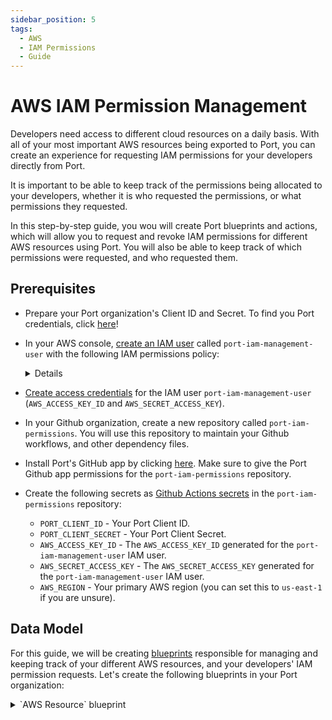 ```yaml
---
sidebar_position: 5
tags:
  - AWS
  - IAM Permissions
  - Guide
---
```


# AWS IAM Permission Management


Developers need access to different cloud resources on a daily basis. With all of your most important AWS resources being exported to Port, you can create an experience for requesting IAM permissions for your developers directly from Port.

It is important to be able to keep track of the permissions being allocated to your developers, whether it is who requested the permissions, or what permissions they requested.

In this step-by-step guide, you wou will create Port blueprints and actions, which will allow you to request and revoke IAM permissions for different AWS resources using Port. You will also be able to keep track of which permissions were requested, and who requested them.

## Prerequisites
- Prepare your Port organization's Client ID and Secret. To find you Port credentials, click [here](/docs/build-your-software-catalog/sync-data-to-catalog/api/api.md#find-your-port-credentials)!
- In your AWS console, [create an IAM user](https://docs.aws.amazon.com/IAM/latest/UserGuide/id_users_create.html) called `port-iam-management-user` with the following IAM permissions policy:
    <details>

        <summary>IAM policy json </summary>

        ```json showLineNumber
        {
            "Version": "2012-10-17",
            "Statement": [
                {
                    "Effect": "Allow",
                    "Action": [
                        "iam:CreateRole",
                        "iam:UpdateRole",
                        "iam:DeleteRole",
                        "iam:AttachRolePolicy",
                        "iam:DetachRolePolicy"
                    ],
                    "Resource": "*"
                }
            ]
        }
        ```
    </details>
- [Create access credentials](https://docs.aws.amazon.com/IAM/latest/UserGuide/id_credentials_access-keys.html) for the IAM user `port-iam-management-user` (`AWS_ACCESS_KEY_ID` and `AWS_SECRET_ACCESS_KEY`).

- In your Github organization, create a new repository called `port-iam-permissions`. You will use this repository to maintain your Github workflows, and other dependency files.

- Install Port's GitHub app by clicking [here](https://github.com/apps/getport-io/installations/new). Make sure to give the Port Github app permissions for the `port-iam-permissions` repository.

- Create the following secrets as [Github Actions secrets](https://docs.github.com/en/actions/security-guides/using-secrets-in-github-actions) in the `port-iam-permissions` repository:
    - `PORT_CLIENT_ID` - Your Port Client ID.
    - `PORT_CLIENT_SECRET` - Your Port Client Secret.
    - `AWS_ACCESS_KEY_ID` - The `AWS_ACCESS_KEY_ID` generated for the `port-iam-management-user` IAM user.
    - `AWS_SECRET_ACCESS_KEY` - The `AWS_SECRET_ACCESS_KEY` generated for the `port-iam-management-user` IAM user.
    - `AWS_REGION` - Your primary AWS region (you can set this to `us-east-1` if you are unsure).

## Data Model
For this guide, we will be creating [blueprints](/docs/build-your-software-catalog/define-your-data-model/define-your-data-model.md) responsible for managing and keeping track of your different AWS resources, and your developers' IAM permission requests. 
Let's create the following blueprints in your Port organization:

<details>
    <summary>`AWS Resource` blueprint</summary>

    The entities of this blueprint will represent different AWS resources we want to manage IAM permissions for.
    
    ```json showLineNumber
    {
        "identifier": "aws_resource",
        "title": "AWS Resource",
        "icon": "AWS",
        "schema": {
            "properties": {
                "tags": {
                    "items": {
                        "type": "object"
                    },
                    "title": "Tags",
                    "type": "array",
                    "icon": "DefaultProperty"
                },
                "resource_type": {
                    "icon": "DefaultProperty",
                    "title": "Resource Type",
                    "type": "string",
                    "enum": [
                        "S3",
                        "EC2"
                    ],
                    "enumColors": {
                        "S3": "blue",
                        "EC2": "green"
                    }
                }
            },
            "required": []
        },
        "mirrorProperties": {},
        "calculationProperties": {},
        "aggregationProperties": {},
        "relations": {}
    }
    ```
    </details>

<details>
    <summary>`IAM Permissions` blueprint</summary>

    The entities of this blueprint will represent different AWS IAM permissions that can be associated to an IAM Policy (`s3:DeleteBucket`, `s3:PutObject`, `ec2:StopInstances`, `ec2:TerminateInstances`).

    ```json showLineNumber
    {
        "identifier": "iamPermissions",
        "title": "IAM Permissions",
        "icon": "Lock",
        "schema": {
            "properties": {
                "resource_type": {
                    "icon": "AWS",
                    "title": "Resource Type",
                    "type": "string",
                    "enum": [
                        "S3",
                        "EC2"
                    ],
                    "enumColors": {
                        "S3": "lightGray",
                        "EC2": "lightGray"
                    }
                }
            },
            "required": []
        },
        "mirrorProperties": {},
        "calculationProperties": {},
        "aggregationProperties": {},
        "relations": {}
    }
    ```
    </details>


<details>
    <summary>`Provisioned Permissions` blueprint</summary>

    The entities of this blueprint will represent the permissions which were created and managed using Port.

    ```json showLineNumber
    {
        "identifier": "provisioned_permissions",
        "description": "This blueprint represents a set of provisioned permissions for some AWS resource",
        "title": "Provisioned Permissions",
        "icon": "Lock",
        "schema": {
            "properties": {
                "requester": {
                    "title": "Requester",
                    "type": "string",
                    "format": "user",
                    "icon": "DefaultProperty"
                },
                "iam_policy": {
                    "title": "IAM Policy",
                    "type": "object",
                    "icon": "Lock",
                    "description": "The IAM policy given for this temporary permission"
                },
                "sign_in_url": {
                    "icon": "DefaultProperty",
                    "title": "Sign-in URL",
                    "type": "string",
                    "description": "The sign-in URL for this temporary permission",
                    "format": "url"
                },
                "policy_arn": {
                    "title": "Policy ARN",
                    "type": "string",
                    "icon": "DefaultProperty"
                },
                "role_arn": {
                    "title": "Role ARN",
                    "type": "string",
                    "icon": "DefaultProperty"
                }
            },
            "required": []
        },
        "mirrorProperties": {},
        "calculationProperties": {},
        "aggregationProperties": {},
        "relations": {
            "permissions": {
                "title": "Permissions",
                "target": "iamPermissions",
                "required": false,
                "many": true
            },
            "aws_resource": {
                "title": "AWS Resource",
                "target": "aws_resource",
                "required": false,
                "many": false
            }
        }
    }
    ```
    </details>

:::note
For this guide's simplicity, the blueprints above have pre-defined options for resource types, which are `EC2` and `S3`. 

The blueprints can be modified to support for any type of AWS resource by adding extra options to the `resource_type` properties, both in the `AWS Resource` and the `IAM Permissions` blueprints.
:::

<p align="center">
<img src='/img/build-your-software-catalog/sync-data-to-catalog/cloud-providers/aws/iam-permissions-data-model.png' width='75%' border='1px' />
</p>

## Actions
We want to be able to provision and revoke permissions for AWS resources from Port. To do so, we will need to create some [Port actions](/docs/create-self-service-experiences/create-self-service-experiences.md) in our Port organization. 

To do so, we will define Port actions using the Port UI. These actions will trigger Github workflows which will be used as our actions' backends.

### Actions backend - Github Workflows
As mentioned in the [prerequisites](#prerequisites), in this guide we will be using [Github actions](https://docs.github.com/en/actions) as a backend for our Port actions. To do this, we will create 2 Github workflow files, and 2 JSON files which will be used as templates for developer IAM permissions. 

The files mentioned above should be created in the `port-iam-permissions` repository you set up in the prerequisites section.

In the workflow files, we will be using the [AWS CLI](https://aws.amazon.com/cli/) to interact with AWS, and to create and delete the relevant resources when managing the IAM permissions using Port.

Create the following files your `port-iam-permissions` repository, in the correct folder as appears in the filename:

<details>
    <summary>`Create permissions for AWS resource` Github workflow</summary>

    This workflow is responsible for creating new IAM permissions for an AWS resource.

    ```yaml showLineNumber title=".github/workflows/create-iam-permissions.yaml"
    name: Create permissions for AWS resource
    on:
        workflow_dispatch:
            inputs:
                port_payload:
                    type: string
                    required: true
                    description: The Port Payload for triggering this action                

    jobs:
        create-iam-permissions:
            name: Create IAM permissions
            runs-on: ubuntu-latest
            env:
            POLICY_NAME: Permission-${{github.run_id}}
            steps:
                - uses: actions/checkout@v3
                with:
                    persist-credentials: true
                - name: Configure AWS Credentials
                uses: aws-actions/configure-aws-credentials@v4
                with:
                    aws-access-key-id: ${{ secrets.AWS_ACCESS_KEY_ID }}
                    aws-secret-access-key: ${{ secrets.AWS_SECRET_ACCESS_KEY }}
                    aws-region: ${{ secrets.AWS_REGION }}
                - name: Create JSON for permissions
                id: create-jsons
                run: |
                    permissions=$(echo '${{ inputs.port_payload }}' | jq -c '.payload.properties.permissions')
                    echo "PERMISSIONS_ARRAY=${permissions}" >> $GITHUB_OUTPUT
                    jq -r --argjson permissions "${permissions}" --arg resource "${{fromJson(inputs.port_payload).context.entity}}/*" '.Statement[0].Action=$permissions | .Statement[0].Resource=$resource' .github/templates/iamPolicyDocument.json > temp_policy_document.json
                    jq -r --arg aws_acc_id "${{ secrets.AWS_ACCOUNT_ID }}" '.Statement[0].Principal.AWS="arn:aws:iam::"+$aws_acc_id+":root"' .github/templates/iamTrustPolicy.json > temp_trust_policy.json
                - name: Apply policies and attachments
                id: apply-policies
                run: |
                    # Create the policy
                    policy_arn=$(aws iam create-policy --policy-name $POLICY_NAME --policy-document file://temp_policy_document.json --no-cli-pager | jq '.Policy.Arn')
                    echo ${policy_arn}
                    echo "POLICY_ARN=${policy_arn}" >> $GITHUB_OUTPUT
                    # Create the role with assume-role policy
                    echo "ROLE_ARN=$(aws iam create-role --role-name $POLICY_NAME --assume-role-policy-document file://temp_trust_policy.json --no-cli-pager | jq '.Role.Arn')" >> $GITHUB_OUTPUT
                    # Attach policy to the role
                    aws iam attach-role-policy --role-name $POLICY_NAME --policy-arn arn:aws:iam::${{ secrets.AWS_ACCOUNT_ID }}:policy/$POLICY_NAME
                - name: Create varialbes
                id: create-variables
                run: |
                    echo "POLICY=$(cat temp_policy_document.json | jq -c '.')" >> $GITHUB_OUTPUT
                    echo "SIGN_IN_URL=https://signin.aws.amazon.com/switchrole?account=${{ secrets.AWS_ACCOUNT_ID }}&roleName=${{ env.POLICY_NAME }}&displayName=${{ env.POLICY_NAME }}" >> $GITHUB_OUTPUT
                - name: "Report permission to Port 🚢"
                uses: port-labs/port-github-action@v1
                with:
                    clientId: ${{ secrets.PORT_CLIENT_ID }}
                    clientSecret: ${{ secrets.PORT_CLIENT_SECRET }}
                    identifier: ${{ env.POLICY_NAME }}
                    title: ${{ env.POLICY_NAME }}
                    blueprint: provisioned_permissions
                    properties: |
                    {
                        "iam_policy": ${{ steps.create-variables.outputs.POLICY }},
                        "requester": "${{ fromJson(inputs.port_payload).trigger.by.user.email }}",
                        "sign_in_url": "${{ steps.create-variables.outputs.SIGN_IN_URL }}",
                        "role_arn": ${{ steps.apply-policies.outputs.ROLE_ARN }},
                        "policy_arn": ${{ steps.apply-policies.outputs.POLICY_ARN }}
                    }
                    relations: |
                    {
                        "aws_resource": "${{ fromJson(inputs.port_payload).context.entity }}",
                        "permissions": ${{ steps.create-jsons.outputs.PERMISSIONS_ARRAY }}
                    }
                - uses: port-labs/port-github-action@v1
                with:
                    clientId: ${{ secrets.PORT_CLIENT_ID }}
                    clientSecret: ${{ secrets.PORT_CLIENT_SECRET }}
                    operation: PATCH_RUN
                    runId: ${{ fromJson(inputs.port_payload).context.runId}}
                    logMessage: |
                    Created permission for the AWS resource "${{ fromJson(inputs.port_payload).context.entity }}"🚀
                    Requester for this permission is: ${{ fromJson(inputs.port_payload).trigger.by.user.email }}
                    The sign-in URL: ${{ steps.create-variables.outputs.SIGN_IN_URL }}
    ```
</details>

<details>
    <summary>`Create permissions for AWS resource` Github workflow</summary>

    This workflow is responsible for deleting IAM permissions for an AWS resource.

    ```yaml showLineNumber title=".github/workflows/delete-iam-permissions.yaml"
   name: Delete IAM permissions for AWS resource
    on:
        workflow_dispatch:
            inputs:
                port_payload:
                    type: string
                    required: true
                    description: The Port Payload for triggering this action                

    jobs:
        delete-permissions:
            name: Delete IAM permissions
            runs-on: ubuntu-latest
            env:
            POLICY_ARN: ${{ fromJson(inputs.port_payload).payload.entity.properties.policy_arn }}
            steps:
                - uses: actions/checkout@v3
                with:
                    persist-credentials: true
                - name: Configure AWS Credentials
                uses: aws-actions/configure-aws-credentials@v4
                with:
                    aws-access-key-id: ${{ secrets.AWS_ACCESS_KEY_ID }}
                    aws-secret-access-key: ${{ secrets.AWS_SECRET_ACCESS_KEY }}
                    aws-region: ${{ secrets.AWS_REGION }}
                - name: Delete policies
                id: delete-policies
                run: |
                    # Detach the policy from the role
                    aws iam detach-role-policy --role-name ${{ fromJson(inputs.port_payload).context.entity }} --policy-arn ${{ env.POLICY_ARN }}
                    # Delete the policy
                    aws iam delete-policy --policy-arn "${{ env.POLICY_ARN }}" --no-cli-pager
                    # Delete the role
                    aws iam delete-role --role-name ${{ fromJson(inputs.port_payload).context.entity }} --no-cli-pager
                - name: "Delete permission from Port 🚢"
                uses: port-labs/port-github-action@v1
                with:
                    clientId: ${{ secrets.PORT_CLIENT_ID }}
                    clientSecret: ${{ secrets.PORT_CLIENT_SECRET }}
                    identifier: ${{ fromJson(inputs.port_payload).context.entity }}
                    operation: DELETE
                    blueprint: provisioned_permissions
                - uses: port-labs/port-github-action@v1
                with:
                    clientId: ${{ secrets.PORT_CLIENT_ID }}
                    clientSecret: ${{ secrets.PORT_CLIENT_SECRET }}
                    operation: PATCH_RUN
                    runId: ${{ fromJson(inputs.port_payload).context.runId}}
                    logMessage: |
                    Permission "${{ fromJson(inputs.port_payload).context.entity}}" has been deleted.
                    To get more information regarding this deletion, contact "${{ fromJson(inputs.port_payload).trigger.by.user.email }}".
    ```

</details> 

<details>
    <summary>IAM policy JSON template file</summary>

    This file will act as a template for the generated IAM policies.

    ```json showLineNumber title=".github/templates/iamPolicyDocument.yaml"
   {
        "Version": "2012-10-17",
        "Statement": [
            {
                "Effect": "Allow",
                "Action": [],
                "Resource": ""
            }
        ]
    }
    ```

</details> 
<details>
    <summary>IAM trust policy JSON template file</summary>

    This file will act as a template for the generated IAM trust policies.
    
    ***Replace the `<YOUR_AWS_ACCOUNT_ID>` with the AWS account ID you want to allocate permissions for.***

    ```json showLineNumber title=".github/templates/iamTrustPolicy.yaml"
    {
        "Version": "2012-10-17",
        "Statement": [
            {
                "Effect": "Allow",
                "Principal": {"AWS": "arn:aws:iam::<YOUR_AWS_ACCOUNT_ID>:root"}, 
                "Action": "sts:AssumeRole"
            }
        ]
    }

    ```

</details> 

### Creating the Port actions
After creating our backend in Github, we need to create the Port actions to trigger the workflows we created.

:::tip
Don't know how to create Port actions using JSONs in the Port UI?
Click [here](https://docs.getport.io/create-self-service-experiences/setup-ui-for-action/?configure=ui#configuring-actions-in-port)!
:::

Let's create the Port actions to tirgger the workflows we just created:
<details>
    <summary>`Request permissions` Port action</summary>

    This is a `DAY-2` action on the `AWS Resource` blueprint, for requesting and provisioning new IAM permissions.

    ***Replace the `<YOUR_GITHUB_ORG>` with your Github organization.***

    ```json showLineNumber
    {
        "identifier": "request_permissions",
        "title": "Request permissions",
        "icon": "Unlock",
        "userInputs": {
            "properties": {
                "permissions": {
                    "title": "Permissions",
                    "type": "array",
                    "items": {
                        "type": "string",
                        "format": "entity",
                        "blueprint": "iamPermissions",
                        "dataset": {
                            "combinator": "and",
                            "rules": [
                                {
                                    "property": "resource_type",
                                    "operator": "=",
                                    "value": {
                                    "jqQuery": ".entity.properties.resource_type"
                                    }
                                }
                            ]
                        }
                    }
                }
            },
            "required": [
                "permissions"
            ],
            "order": [
                "permissions"
            ]
        },
        "invocationMethod": {
            "type": "GITHUB",
            "org": "<YOUR_GITHUB_ORG>",
            "repo": "port-iam-permissions",
            "workflow": "create-iam-permissions.yaml",
            "omitUserInputs": true,
            "omitPayload": false,
            "reportWorkflowStatus": true
        },
        "trigger": "DAY-2",
        "description": "Request permissions for an AWS resource",
        "requiredApproval": false
    }
    ```
</details>

<details>
    <summary>`Revoke permissions` Port action</summary>

    This is a `DELETE` action on the `Provisioned Permissions` blueprint, for revoking IAM permissions.

    ***Replace the `<YOUR_GITHUB_ORG>` with your Github organization.***

    ```json showLineNumber
    {
        "identifier": "revoke_permissions",
        "title": "Revoke permissions",
        "icon": "Alert",
        "userInputs": {
            "properties": {},
            "required": []
        },
        "invocationMethod": {
            "type": "GITHUB",
            "org": "<YOUR_GITHUB_ORG>",
            "repo": "port-iam-permissions",
            "workflow": "delete-iam-permissions.yaml",
            "omitUserInputs": true,
            "omitPayload": false,
            "reportWorkflowStatus": true
        },
        "trigger": "DELETE",
        "description": "Revokes IAM permissions",
        "requiredApproval": false
    }
    ```
</details>

## Next Steps
- Install Port's AWS exporter
